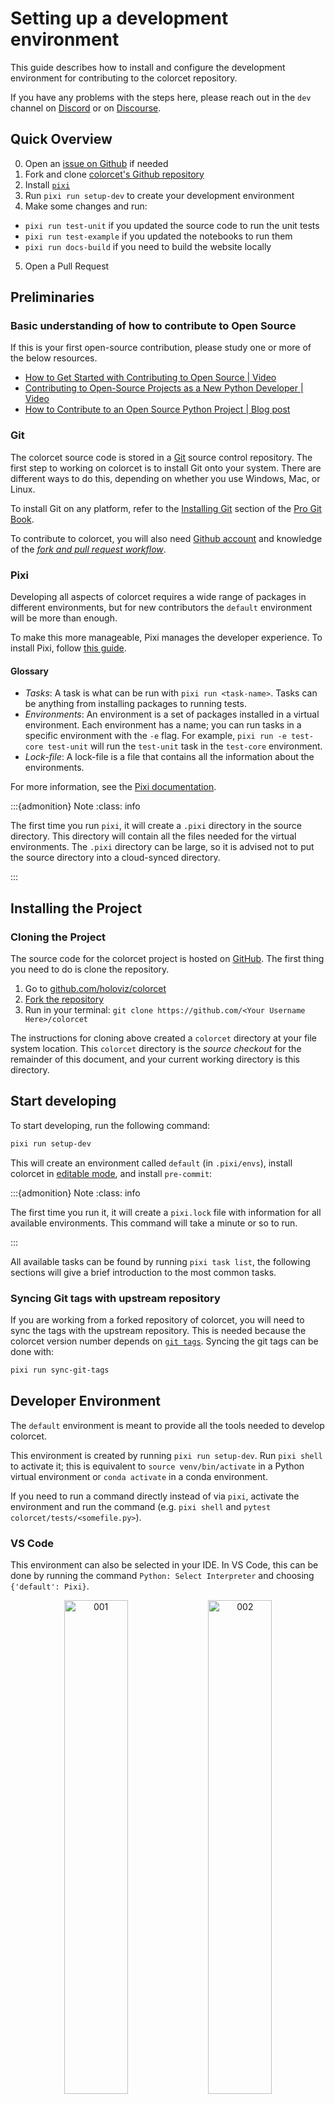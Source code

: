 # Setting up a development environment

This guide describes how to install and configure the development environment for contributing to the colorcet repository.

If you have any problems with the steps here, please reach out in the `dev` channel on [Discord](https://discord.gg/rb6gPXbdAr) or on [Discourse](https://discourse.holoviz.org/).

## Quick Overview

0. Open an [issue on Github](https://github.com/holoviz/colorcet/issues) if needed
1. Fork and clone [colorcet's Github repository](https://github.com/holoviz/colorcet)
2. Install [`pixi`](https://pixi.sh)
3. Run `pixi run setup-dev` to create your development environment
4. Make some changes and run:
  - `pixi run test-unit` if you updated the source code to run the unit tests
  - `pixi run test-example` if you updated the notebooks to run them
  - `pixi run docs-build` if you need to build the website locally
5. Open a Pull Request

## Preliminaries

### Basic understanding of how to contribute to Open Source

If this is your first open-source contribution, please study one
or more of the below resources.

- [How to Get Started with Contributing to Open Source | Video](https://youtu.be/RGd5cOXpCQw)
- [Contributing to Open-Source Projects as a New Python Developer | Video](https://youtu.be/jTTf4oLkvaM)
- [How to Contribute to an Open Source Python Project | Blog post](https://www.educative.io/blog/contribue-open-source-python-project)

### Git

The colorcet source code is stored in a [Git](https://git-scm.com) source control repository. The first step to working on colorcet is to install Git onto your system. There are different ways to do this, depending on whether you use Windows, Mac, or Linux.

To install Git on any platform, refer to the [Installing Git](https://git-scm.com/book/en/v2/Getting-Started-Installing-Git) section of the [Pro Git Book](https://git-scm.com/book/en/v2).

To contribute to colorcet, you will also need [Github account](https://github.com/join) and knowledge of the [_fork and pull request workflow_](https://docs.github.com/en/get-started/quickstart/contributing-to-projects).

### Pixi

Developing all aspects of colorcet requires a wide range of packages in different environments, but for new contributors the `default` environment will be more than enough.

To make this more manageable, Pixi manages the developer experience. To install Pixi, follow [this guide](https://pixi.sh/latest/#installation).

#### Glossary

- *Tasks*: A task is what can be run with `pixi run <task-name>`. Tasks can be anything from installing packages to running tests.
- *Environments*: An environment is a set of packages installed in a virtual environment. Each environment has a name; you can run tasks in a specific environment with the `-e` flag. For example, `pixi run -e test-core test-unit` will run the `test-unit` task in the `test-core` environment.
- *Lock-file*: A lock-file is a file that contains all the information about the environments.

For more information, see the [Pixi documentation](https://pixi.sh/latest/).

:::{admonition} Note
:class: info

The first time you run `pixi`, it will create a `.pixi` directory in the source directory. This directory will contain all the files needed for the virtual environments. The `.pixi` directory can be large, so it is advised not to put the source directory into a cloud-synced directory.

:::

## Installing the Project

### Cloning the Project

The source code for the colorcet project is hosted on [GitHub](https://github.com/holoviz/colorcet). The first thing you need to do is clone the repository.

1. Go to [github.com/holoviz/colorcet](https://github.com/holoviz/colorcet)
2. [Fork the repository](https://docs.github.com/en/get-started/quickstart/contributing-to-projects#forking-a-repository)
3. Run in your terminal: `git clone https://github.com/<Your Username Here>/colorcet`

The instructions for cloning above created a `colorcet` directory at your file system location.
This `colorcet` directory is the _source checkout_ for the remainder of this document, and your current working directory is this directory.

## Start developing

To start developing, run the following command:

```bash
pixi run setup-dev
```

This will create an environment called `default` (in `.pixi/envs`), install colorcet in [editable mode](https://pip.pypa.io/en/stable/topics/local-project-installs/#editable-installs), and install `pre-commit`:


:::{admonition} Note
:class: info

The first time you run it, it will create a `pixi.lock` file with information for all available environments.
This command will take a minute or so to run.

:::

All available tasks can be found by running `pixi task list`, the following sections will give a brief introduction to the most common tasks.

### Syncing Git tags with upstream repository

If you are working from a forked repository of colorcet, you will need to sync the tags with the upstream repository.
This is needed because the colorcet version number depends on [`git tags`](https://git-scm.com/book/en/v2/Git-Basics-Tagging).
Syncing the git tags can be done with:

```bash
pixi run sync-git-tags
```

## Developer Environment

The `default` environment is meant to provide all the tools needed to develop colorcet.

This environment is created by running `pixi run setup-dev`. Run `pixi shell` to activate it; this is equivalent to `source venv/bin/activate` in a Python virtual environment or `conda activate` in a conda environment.

If you need to run a command directly instead of via `pixi`, activate the environment and run the command (e.g. `pixi shell` and `pytest colorcet/tests/<somefile.py>`).

### VS Code

This environment can also be selected in your IDE. In VS Code, this can be done by running the command `Python: Select Interpreter` and choosing `{'default': Pixi}`.

<p style="text-align: center">
  <img
    src="https://assets.holoviews.org/static/dev_guide/001.png"
    alt="001"
    style="width: 45%; display: inline-block"
  />
  <img
    src="https://assets.holoviews.org/static/dev_guide/002.png"
    alt="002"
    style="width: 45%; display: inline-block"
  />
</p>

To confirm you are using this dev environment, check the bottom right corner:

![003](https://assets.holoviews.org/static/dev_guide/003.png)

### Jupyter Lab

You can launch Jupyter lab with the `default` environment with `pixi run lab`. This can be advantageous when you need to edit the documentation or debug an example notebook.

## Linting

Colorcet uses [`pre-commit`](https://pre-commit.com/) to lint and format the source code. `pre-commit` is installed automatically when running `pixi run setup-dev`; it can also be installed with `pixi run lint-install`.
`pre-commit` runs all the linters when a commit is made locally. Linting can be forced to run for all the files with:

```bash
pixi run lint
```

:::{admonition} Note
:class: info

Alternatively, if you have `pre-commit` installed elsewhere you can run:

```bash
pre-commit install  # To install
pre-commit run --all-files  # To run on all files
```

:::

## Testing

To help keep colorcet maintainable, all Pull Requests (PR) with code changes should typically be accompanied by relevant tests. While exceptions may be made for specific circumstances, the default assumption should be that a Pull Request without tests will not be merged.

There are three types of tasks and five environments related to tests.

### Unit tests

Unit tests are usually small tests executed with [pytest](https://docs.pytest.org). They can be found in `colorcet/tests/`.
Unit tests can be run with the `test-unit` task:

```bash
pixi run test-unit
```

:::{admonition} Advanced usage
:class: tip

The task is available in the following environments: `test-39`, `test-310`, `test-311`, `test-312`, and `test-core`. Where the first ones have the same environments except for different Python versions, and `test-core` only has a core set of dependencies.

You can run the task in a specific environment with the `-e` flag. For example, to run the `test-unit` task in the `test-39` environment, you can run:

```bash
pixi run -e test-39 test-unit
```

:::

:::{admonition} Advanced usage
:class: tip

Currently, an editable install needs to be run in each environment. So, if you want to install in the `test-core` environment, you can add `--environment` / `-e` to the command:

```bash
pixi run -e test-core install
```

:::

### Example tests

colorcet's documentation consists mainly of Jupyter Notebooks. The example tests execute all the notebooks and fail if an error is raised. Example tests are possible thanks to [nbval](https://nbval.readthedocs.io/) and can be found in the `doc/` folder.
Example tests can be run with the following command:

```bash
pixi run test-example
```

## Documentation

The documentation can be built with the command:

```bash
pixi run docs-build
```

A development version of colorcet can be found [here](https://holoviz-dev.github.io/colorcet/). You can ask a maintainer if they want to make a dev release for your PR, but there is no guarantee they will say yes.

## Build

colorcet has two build tasks to build a Python (for pypi.org) and a Conda package (for anaconda.org).

```bash
pixi run build-pip
pixi run build-conda
```

## Continuous Integration

Every push to the `main` branch or any PR branch on GitHub automatically triggers a test build with [GitHub Actions](https://github.com/features/actions).

You can see the list of all current and previous builds at [this URL](https://github.com/holoviz/colorcet/actions)

### Etiquette

GitHub Actions provides free build workers for open-source projects. A few considerations will help you be considerate of others needing these limited resources:

- Run the tests locally before opening or pushing to an opened PR.

- Group commits to meaningful chunks of work before pushing to GitHub (i.e., don't push on every commit).
